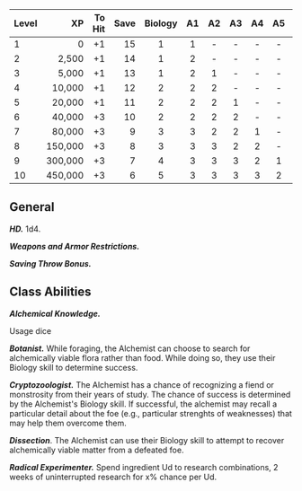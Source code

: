 | Level |      XP | To Hit | Save | Biology | A1  | A2  | A3  | A4  | A5  |     |
| ----- | ------: | -----: | ---: | :-----: | :-: | :-: | :-: | :-: | :-: | --- |
| 1     |       0 |     +1 |   15 |    1    |  1  |  -  |  -  |  -  |  -  |     |
| 2     |   2,500 |     +1 |   14 |    1    |  2  |  -  |  -  |  -  |  -  |     |
| 3     |   5,000 |     +1 |   13 |    1    |  2  |  1  |  -  |  -  |  -  |     |
| 4     |  10,000 |     +1 |   12 |    2    |  2  |  2  |  -  |  -  |  -  |     |
| 5     |  20,000 |     +1 |   11 |    2    |  2  |  2  |  1  |  -  |  -  |     |
| 6     |  40,000 |     +3 |   10 |    2    |  2  |  2  |  2  |  -  |  -  |     |
| 7     |  80,000 |     +3 |    9 |    3    |  3  |  2  |  2  |  1  |  -  |     |
| 8     | 150,000 |     +3 |    8 |    3    |  3  |  3  |  2  |  2  |  -  |     |
| 9     | 300,000 |     +3 |    7 |    4    |  3  |  3  |  3  |  2  |  1  |     |
| 10    | 450,000 |     +3 |    6 |    5    |  3  |  3  |  3  |  3  |  2  |     |

## General
***HD.*** 1d4.

***Weapons and Armor Restrictions.***

***Saving Throw Bonus.***

## Class Abilities
***Alchemical Knowledge.***

Usage dice

***Botanist.*** While foraging, the Alchemist can choose to search for alchemically viable flora rather than food. While doing so, they use their Biology skill to determine success.

***Cryptozoologist.*** The Alchemist has a chance of recognizing a fiend or monstrosity from their years of study. The chance of success is determined by the Alchemist's Biology skill. If successful, the alchemist may recall a particular detail about the foe (e.g., particular strenghts of weaknesses) that may help them overcome them.

***Dissection***. The Alchemist can use their Biology skill to attempt to recover alchemically viable matter from a defeated foe.

***Radical Experimenter.*** Spend ingredient Ud to research combinations, 2 weeks of uninterrupted research for x% chance per Ud.